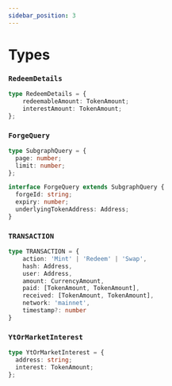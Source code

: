 ```yaml
---
sidebar_position: 3
---
```


# Types

### `RedeemDetails`

```ts
type RedeemDetails = {
    redeemableAmount: TokenAmount;
    interestAmount: TokenAmount;
};
```

### `ForgeQuery`

```ts
type SubgraphQuery = {
  page: number;
  limit: number;
};

interface ForgeQuery extends SubgraphQuery {
  forgeId: string;
  expiry: number;
  underlyingTokenAddress: Address;
}
```

### `TRANSACTION`

```ts
type TRANSACTION = {
    action: 'Mint' | 'Redeem' | 'Swap',
	hash: Address,
	user: Address,
    amount: CurrencyAmount,
    paid: [TokenAmount, TokenAmount],
    received: [TokenAmount, TokenAmount],
	network: 'mainnet',
    timestamp?: number
}
```

### `YtOrMarketInterest`

```ts
type YtOrMarketInterest = {
  address: string;
  interest: TokenAmount;
};
```
